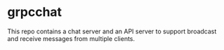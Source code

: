 # grpcchat
This repo contains a chat server and an API server to support broadcast and receive messages from multiple clients.
